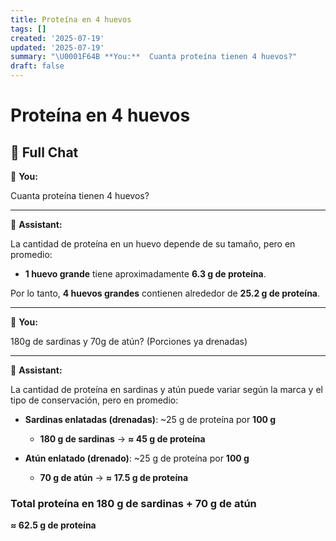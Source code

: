 ```yaml
---
title: Proteína en 4 huevos
tags: []
created: '2025-07-19'
updated: '2025-07-19'
summary: "\U0001F64B **You:**  Cuanta proteína tienen 4 huevos?"
draft: false
---
```


# Proteína en 4 huevos

## 🧠 Full Chat

🙋 **You:**

Cuanta proteína tienen 4 huevos?

---

🤖 **Assistant:**

La cantidad de proteína en un huevo depende de su tamaño, pero en promedio:  

- **1 huevo grande** tiene aproximadamente **6.3 g de proteína**.  

Por lo tanto, **4 huevos grandes** contienen alrededor de **25.2 g de proteína**.

---

🙋 **You:**

180g de sardinas y 70g de atún? (Porciones ya drenadas)

---

🤖 **Assistant:**

La cantidad de proteína en sardinas y atún puede variar según la marca y el tipo de conservación, pero en promedio:  

- **Sardinas enlatadas (drenadas)**: ~25 g de proteína por **100 g**  
  - **180 g de sardinas** → **≈ 45 g de proteína**  

- **Atún enlatado (drenado)**: ~25 g de proteína por **100 g**  
  - **70 g de atún** → **≈ 17.5 g de proteína**  

### **Total proteína en 180 g de sardinas + 70 g de atún**  
**≈ 62.5 g de proteína**